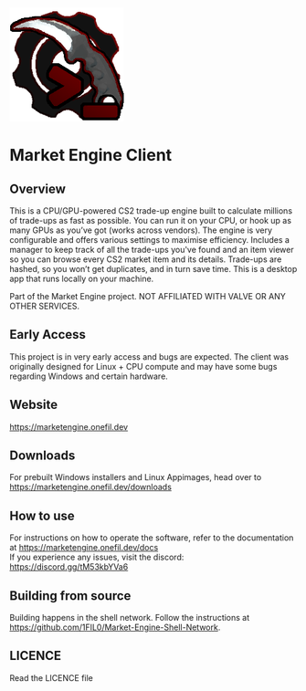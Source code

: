 ![](readme_assets/market_engine_client.png)

# Market Engine Client

## Overview

This is a CPU/GPU-powered CS2 trade-up engine built to calculate millions of trade-ups as fast as possible. You can run it on your CPU, or hook up as many GPUs as you’ve got (works across vendors). The engine is very configurable and offers various settings to maximise efficiency. Includes a manager to keep track of all the trade-ups you've found and an item viewer so you can browse every CS2 market item and its details. Trade-ups are hashed, so you won’t get duplicates, and in turn save time. This is a desktop app that runs locally on your machine.

Part of the Market Engine project. NOT AFFILIATED WITH VALVE OR ANY OTHER SERVICES.

## Early Access
This project is in very early access and bugs are expected. The client was originally designed for Linux + CPU compute and may have some bugs regarding Windows and certain hardware.

## Website

https://marketengine.onefil.dev

## Downloads

For prebuilt Windows installers and Linux Appimages, head over to https://marketengine.onefil.dev/downloads

## How to use

For instructions on how to operate the software, refer to the documentation at https://marketengine.onefil.dev/docs  
If you experience any issues, visit the discord: https://discord.gg/tM53kbYVa6

## Building from source

Building happens in the shell network. Follow the instructions at https://github.com/1FIL0/Market-Engine-Shell-Network.

## LICENCE

Read the LICENCE file



